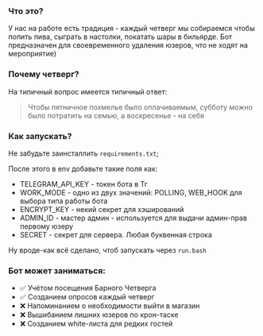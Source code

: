 ### Что это?

У нас на работе есть традиция - каждый четверг мы собираемся чтобы попить пива, сыграть в настолки, покатать шары в бильярде. Бот предназначен для своевременного удаления юзеров, что не ходят на мероприятие)

### Почему четверг?

На типичный вопрос имеется типичный ответ:
> Чтобы пятничное похмелье было оплачиваемым, субботу можно было потратить на семью, а воскресенье - на себя

### Как запускать?

Не забудьте заинсталлить `requirements.txt`;

После этого в env добавьте такие поля как:
- TELEGRAM_API_KEY - токен бота в Тг
- WORK_MODE - одно из двух значений: POLLING, WEB_HOOK для выбора типа работы бота
- ENCRYPT_KEY - некий секрет для хэширований
- ADMIN_ID - мастер админ - используется для выдачи админ-прав первому юзеру
- SECRET - секрет для сервера. Любая буквенная строка


Ну вроде-как всё сделано, чтоб запускать через `run.bash`

### Бот может заниматься:

- ✅ Учётом посещения Барного Четверга
- ✅ Созданием опросов каждый четверг
- ❌ Напоминанием о необходимости выйти в магазин
- ❌ Вышибанием лишних юзеров по крон-таске
- ❌ Созданием white-листа для редких гостей
